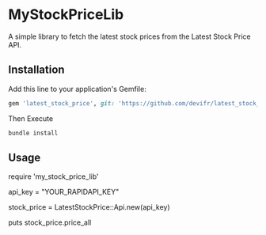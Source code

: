 # MyStockPriceLib

A simple library to fetch the latest stock prices from the Latest Stock Price API.

## Installation

Add this line to your application's Gemfile:

```ruby
gem 'latest_stock_price', git: 'https://github.com/devifr/latest_stock_price.git'
```
Then Execute
```ruby
bundle install
```

## Usage
require 'my_stock_price_lib'

api_key = "YOUR_RAPIDAPI_KEY"

stock_price = LatestStockPrice::Api.new(api_key)

puts stock_price.price_all
